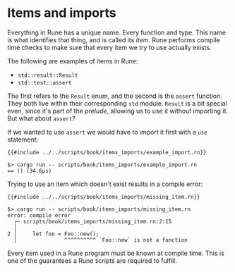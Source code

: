 # Items and imports

Everything in Rune has a unique name. Every function and type. This name is what
identifies that thing, and is called its *item*. Rune performs compile time
checks to make sure that every item we try to use actually exists.

The following are examples of items in Rune:

* `std::result::Result`
* `std::test::assert`

The first refers to the `Result` enum, and the second is the `assert` function.
They both live within their corresponding `std` module. `Result` is a bit
special even, since it's part of the *prelude*, allowing us to use it without
importing it. But what about `assert`?

If we wanted to use `assert` we would have to import it first with a `use`
statement:

```rust,noplayground
{{#include ../../scripts/book/items_imports/example_import.rn}}
```

```text
$> cargo run -- scripts/book/items_imports/example_import.rn
== () (34.6µs)
```

Trying to use an item which doesn't exist results in a compile error:

```rust,noplayground
{{#include ../../scripts/book/items_imports/missing_item.rn}}
```

```text
$> cargo run -- scripts/book/items_imports/missing_item.rn
error: compile error
  ┌─ scripts/book/items_imports/missing_item.rn:2:15
  │
2 │     let foo = Foo::new();
  │               ^^^^^^^^^^ `Foo::new` is not a function
```

Every item used in a Rune program must be known at compile time. This is one of
the guarantees a Rune scripts are required to fulfill.